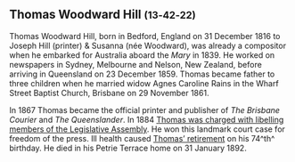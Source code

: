 ##  Thomas Woodward Hill <small>(13‑42‑22)</small>

Thomas Woodward Hill, born in Bedford, England on 31 December 1816 to Joseph Hill (printer) & Susanna (née Woodward), was already a compositor when he embarked for Australia aboard the *Mary* in 1839. He worked on newspapers in Sydney, Melbourne and Nelson, New Zealand, before arriving in Queensland on 23 December 1859. Thomas became father to three children when he married widow Agnes Caroline Rains in the Wharf Street Baptist Church, Brisbane on 29 November 1861.

In 1867 Thomas became the official printer and publisher of *The Brisbane Courier* and *The Queenslander*. In 1884 [Thomas was charged with libelling members of the Legislative Assembly](https://trove.nla.gov.au/newspaper/article/13558155). He won this landmark court case for freedom of the press. Ill health caused [Thomas’ retirement](https://trove.nla.gov.au/newspaper/article/172644326) on his 74^th^ birthday. He died in his Petrie Terrace home on 31 January 1892.
